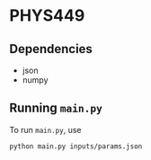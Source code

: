 # PHYS449

## Dependencies

- json
- numpy

## Running `main.py`

To run `main.py`, use

```sh
python main.py inputs/params.json
```
